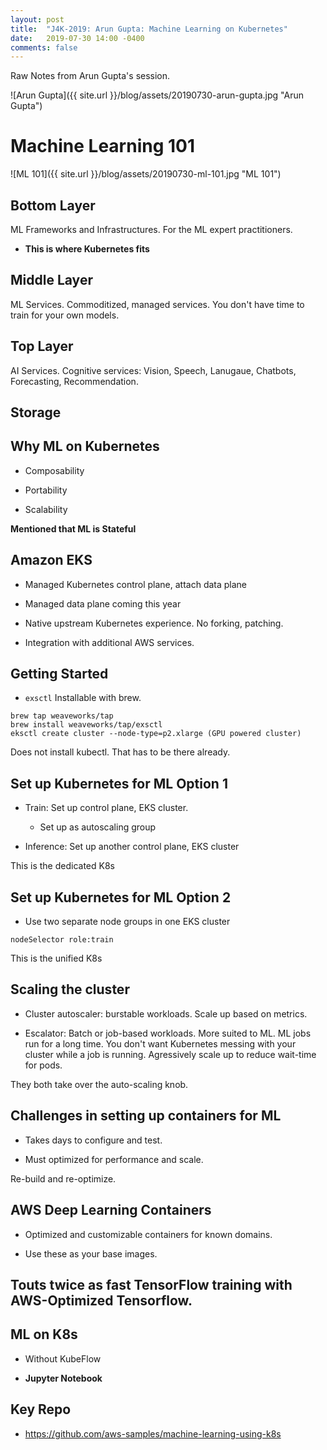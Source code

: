 ```yaml
---
layout: post
title:  "J4K-2019: Arun Gupta: Machine Learning on Kubernetes"
date:   2019-07-30 14:00 -0400
comments: false
---
```


Raw Notes from Arun Gupta's session.

![Arun Gupta]({{ site.url }}/blog/assets/20190730-arun-gupta.jpg "Arun Gupta")

# Machine Learning 101

![ML 101]({{ site.url }}/blog/assets/20190730-ml-101.jpg "ML 101")

##  Bottom Layer

ML Frameworks and Infrastructures.  For the ML expert practitioners.

* **This is where Kubernetes fits**

##  Middle Layer

ML Services.  Commoditized, managed services.  You don't have time to
train for your own models.

##  Top Layer

AI Services.  Cognitive services: Vision, Speech, Lanugaue, Chatbots,
Forecasting, Recommendation.

## Storage

## Why ML on Kubernetes

* Composability

* Portability

* Scalability

**Mentioned that ML is Stateful**

## Amazon EKS

* Managed Kubernetes control plane, attach data plane

* Managed data plane coming this year

* Native upstream Kubernetes experience.  No forking, patching.

* Integration with additional AWS services.

## Getting Started

* `exsctl`  Installable with brew.

```
brew tap weaveworks/tap
brew install weaveworks/tap/exsctl
eksctl create cluster --node-type=p2.xlarge (GPU powered cluster)
```

Does not install kubectl.  That has to be there already.

## Set up Kubernetes for ML Option 1

* Train: Set up control plane, EKS cluster.

   * Set up as autoscaling group
   
* Inference: Set up another control plane, EKS cluster

This is the dedicated K8s

## Set up Kubernetes for ML Option 2

* Use two separate node groups in one EKS cluster

`nodeSelector role:train`

This is the unified K8s

## Scaling the cluster

* Cluster autoscaler: burstable workloads.  Scale up based on metrics.

* Escalator: Batch or job-based workloads.  More suited to ML.  ML jobs
  run for a long time.  You don't want Kubernetes messing with your
  cluster while a job is running.  Agressively scale up to reduce
  wait-time for pods.
  
They both take over the auto-scaling knob.

## Challenges in setting up containers for ML

* Takes days to configure and test.

* Must optimized for performance and scale.

Re-build and re-optimize.

## AWS Deep Learning Containers

* Optimized and customizable containers for known domains.

* Use these as your base images.

## Touts twice as fast TensorFlow training with AWS-Optimized Tensorflow.

## ML on K8s

* Without KubeFlow

* **Jupyter Notebook** 

## Key Repo 

* https://github.com/aws-samples/machine-learning-using-k8s
